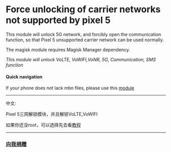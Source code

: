 # Force unlocking of carrier networks not supported by pixel 5
This module will unlock 5G network, and forcibly open the communication function, so that Pixel 5 unsupported carrier network can be used normally.

The magisk module requires Magisk Manager dependency.

*This module will unlock VoLTE, VoWIFI,VoNR, 5G, Communication, SMS function*

#### Quick navigation
If your phone does not lack mbn files, please use this [module](https://github.com/ender-zhao/Pixel-5-operator-network-unlock/releases/tag/1-Mini)
****
中文:

Pixel 5三网解锁模块，并且解锁VoLTE,VoWIFI

如果你还没root，可以选择先去看[教程](https://blog.csdn.net/Ender_Zhao/article/details/109370946)
****
### [向我捐赠](https://github.com/ender-zhao/EZc)
